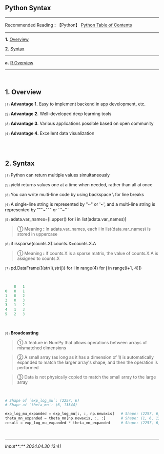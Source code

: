 ## **Python Syntax**

---

Recommended Reading **:** 【Python】 [Python Table of Contents](https://jb243.github.io/pages/786)

---

**1.** [Overview](#1-overview)

**2.** [Syntax](#2-syntax)

---

**a.** [R Overview](https://jb243.github.io/pages/1705)

---

<br>

## **1\. Overview**

 ⑴ **Advantage 1.** Easy to implement backend in app development, etc.

 ⑵ **Advantage 2.** Well-developed deep learning tools

 ⑶ **Advantage 3.** Various applications possible based on open community

 ⑷ **Advantage 4.** Excellent data visualization

<br>

<br>

## **2\. Syntax**

⑴ Python can return multiple values simultaneously

⑵ yield returns values one at a time when needed, rather than all at once

⑶ You can write multi-line code by using backspace \ for line breaks

⑷ A single-line string is represented by "~" or '~', and a multi-line string is represented by """~""" or '''~'''

⑸ adata.var_names=[i.upper() for i in list(adata.var_names)]

> ① Meaning **:** In adata.var_names, each i in list(data.var_names) is stored in uppercase

⑹ if issparse(counts.X):counts.X=counts.X.A

> ① Meaning **:** If counts.X is a sparse matrix, the value of counts.X.A is assigned to counts.X

⑺ pd.DataFrame([(str(i),str(j)) for i in range(4) for j in range(i+1, 4)])

<br>

```python
	0	1
0	0	1
1	0	2
2	0	3
3	1	2
4	1	3
5	2	3
```

<br>

⑻ **Broadcasting**

> ① A feature in NumPy that allows operations between arrays of mismatched dimensions

> ② A small array (as long as it has a dimension of 1) is automatically expanded to match the larger array's shape, and then the operation is performed

> ③ Data is not physically copied to match the small array to the large array

<br>

```python
# Shape of `exp_log_mu`: (2257, 6)
# Shape of `theta_mn`: (6, 13344)

exp_log_mu_expanded = exp_log_mu[:, :, np.newaxis]   # Shape: (2257, 6, 1)
theta_mn_expanded = theta_mn[np.newaxis, :, :]       # Shape: (1, 6, 13344)    
result = exp_log_mu_expanded * theta_mn_expanded     # Shape: (2257, 6, 13344)
```

<br>

---

_Input**:** 2024.04.30 13:41_
